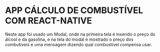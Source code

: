 # APP CÁLCULO DE COMBUSTÍVEL COM REACT-NATIVE

Neste app foi usado um Modal, onde na primeira tela é inserido o preço do álcool e da gasolina, e na tela do modal é mostrado o preço dos combutíveis e uma mensagem dizendo qual combustível compensa usar.

